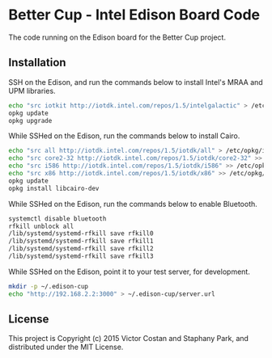 # Better Cup - Intel Edison Board Code

The code running on the Edison board for the Better Cup project.


## Installation

SSH on the Edison, and run the commands below to install Intel's MRAA and UPM
libraries.

```bash
echo "src iotkit http://iotdk.intel.com/repos/1.5/intelgalactic" > /etc/opkg/iotkit.conf
opkg update
opkg upgrade
```

While SSHed on the Edison, run the commands below to install Cairo.

```bash
echo "src all http://iotdk.intel.com/repos/1.5/iotdk/all" > /etc/opkg/iotdk-extras.conf
echo "src core2-32 http://iotdk.intel.com/repos/1.5/iotdk/core2-32" >> /etc/opkg/iotdk-extras.conf
echo "src i586 http://iotdk.intel.com/repos/1.5/iotdk/i586" >> /etc/opkg/iotdk-extras.conf
echo "src x86 http://iotdk.intel.com/repos/1.5/iotdk/x86" >> /etc/opkg/iotdk-extras.conf
opkg update
opkg install libcairo-dev
```

While SSHed on the Edison, run the commands below to enable Bluetooth.

```bash
systemctl disable bluetooth
rfkill unblock all
/lib/systemd/systemd-rfkill save rfkill0
/lib/systemd/systemd-rfkill save rfkill1
/lib/systemd/systemd-rfkill save rfkill2
/lib/systemd/systemd-rfkill save rfkill3
```

While SSHed on the Edison, point it to your test server, for development.

```bash
mkdir -p ~/.edison-cup
echo "http://192.168.2.2:3000" > ~/.edison-cup/server.url
```


## License

This project is Copyright (c) 2015 Victor Costan and Staphany Park, and
distributed under the MIT License.
